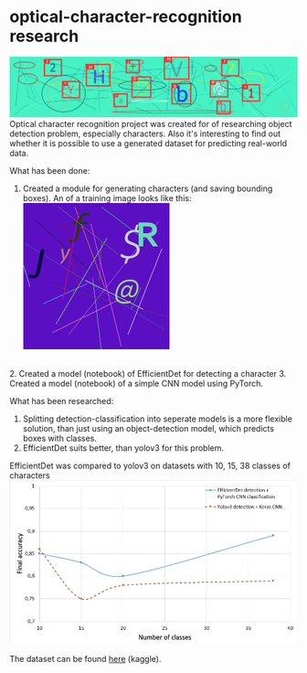 # optical-character-recognition research
![alt text](https://github.com/Yzoop/optical-character-recognition/blob/main/proj_imgs/background.png?raw=true)
Optical character recognition project was created for of researching object detection problem, especially characters. Also it's interesting to find out whether it is possible to use a generated dataset for predicting real-world data.<br>

What has been done:
1. Created a module for generating characters (and saving bounding boxes). An of a training image looks like this:
<br> ![alt text](https://github.com/Yzoop/optical-character-recognition/blob/main/proj_imgs/012f7n1C8S.png)
<br>
2. Created a model (notebook) of EfficientDet for detecting a character
3. Created a model (notebook) of a simple CNN model using PyTorch.

What has been researched: <br>
1. Splitting detection-classification into seperate models is a more flexible solution, than just using an object-detection model, which predicts boxes with classes.
2. EfficientDet suits better, than yolov3 for this problem.

EfficientDet was compared to yolov3 on datasets with 10, 15, 38 classes of characters
 ![alt text](https://github.com/Yzoop/optical-character-recognition/blob/main/proj_imgs/yolov_vs_effdet.png)


The dataset can be found <a href="https://www.kaggle.com/ivankalinchuk/charaters-for-detection-classification">here</a> (kaggle).

